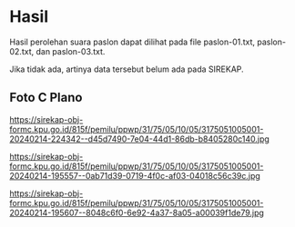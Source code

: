 # Hasil

Hasil perolehan suara paslon dapat dilihat pada file paslon-01.txt, paslon-02.txt, dan paslon-03.txt.

Jika tidak ada, artinya data tersebut belum ada pada SIREKAP.

## Foto C Plano

https://sirekap-obj-formc.kpu.go.id/815f/pemilu/ppwp/31/75/05/10/05/3175051005001-20240214-224342--d45d7490-7e04-44d1-86db-b8405280c140.jpg

https://sirekap-obj-formc.kpu.go.id/815f/pemilu/ppwp/31/75/05/10/05/3175051005001-20240214-195557--0ab71d39-0719-4f0c-af03-04018c56c39c.jpg

https://sirekap-obj-formc.kpu.go.id/815f/pemilu/ppwp/31/75/05/10/05/3175051005001-20240214-195607--8048c6f0-6e92-4a37-8a05-a00039f1de79.jpg
